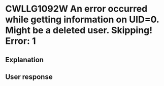 # CWLLG1092W An error occurred while getting information on UID=0. Might be a deleted user. Skipping!  Error: 1

## Explanation

## User response